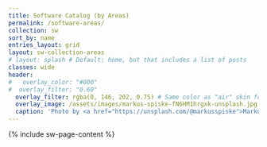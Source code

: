 ```yaml
---
title: Software Catalog (by Areas)
permalink: /software-areas/
collection: sw
sort_by: name
entries_layout: grid
layout: sw-collection-areas
# layout: splash # Default: home, but that includes a list of posts
classes: wide
header:
#   overlay_color: "#000"
#  overlay_filter: "0.60"
  overlay_filter: rgba(0, 146, 202, 0.75) # Same color as "air" skin footer
  overlay_image: /assets/images/markus-spiske-fN6HM1hrgxk-unsplash.jpg
  caption: 'Photo by <a href="https://unsplash.com/@markusspiske">Markus Spiske</a> on <a href="https://unsplash.com/photos/a-computer-screen-with-a-lot-of-text-on-it-fN6HM1hrgxk">Unsplash</a>'
---
```

{% include sw-page-content %}